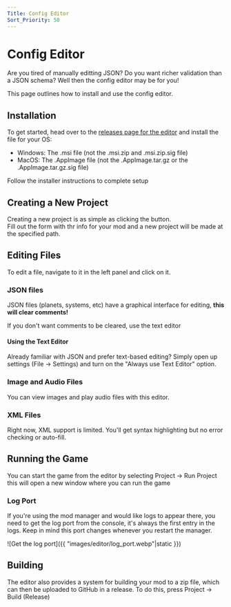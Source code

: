 ```yaml
---
Title: Config Editor
Sort_Priority: 50
---
```


# Config Editor

Are you tired of manually editting JSON? Do you want richer validation than a JSON schema? Well then the config editor may be for you!  

This page outlines how to install and use the config editor.

## Installation

To get started, head over to the [releases page for the editor](https://github.com/Outer-Wilds-New-Horizons/nh-config-editor/releases/latest) and install the file for your OS:

- Windows: The .msi file (not the .msi.zip and .msi.zip.sig file)
- MacOS: The .AppImage file (not the .AppImage.tar.gz or the .AppImage.tar.gz.sig file)

Follow the installer instructions to complete setup

## Creating a New Project

Creating a new project is as simple as clicking the button.  
Fill out the form with thr info for your mod and a new project will be made at the specified path.

## Editing Files

To edit a file, navigate to it in the left panel and click on it.

### JSON files

JSON files (planets, systems, etc) have a graphical interface for editing, **this will clear comments!**  

If you don't want comments to be cleared, use the text editor

#### Using the Text Editor

Already familiar with JSON and prefer text-based editing? Simply open up settings (File -> Settings) and turn on the "Always use Text Editor" option.

### Image and Audio Files

You can view images and play audio files with this editor.

### XML Files 

Right now, XML support is limited. You'll get syntax highlighting but no error checking or auto-fill.


## Running the Game

You can start the game from the editor by selecting Project -> Run Project this will open a new window where you can run the game

### Log Port

If you're using the mod manager and would like logs to appear there, you need to get the log port from the console, it's always the first entry in the logs. Keep in mind this port changes whenever you restart the manager.

![Get the log port]({{ "images/editor/log_port.webp"|static }})


## Building

The editor also provides a system for building your mod to a zip file, which can then be uploaded to GitHub in a release. To do this, press Project -> Build (Release)



